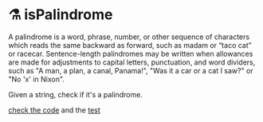 # ⚗️ isPalindrome

A palindrome is a word, phrase, number, or other sequence of characters which reads the same backward as forward, such as madam or “taco cat” or racecar. Sentence-length palindromes may be written when allowances are made for adjustments to capital letters, punctuation, and word dividers, such as "A man, a plan, a canal, Panama!", "Was it a car or a cat I saw?" or "No 'x' in Nixon".

Given a string, check if it's a palindrome.

[check the code](isPalindrome.js) and the [test](__tests__/isPalindrome.test.js)